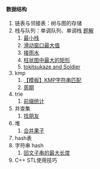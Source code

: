 #### 数据结构

1. 链表与邻接表：树与图的存储
2. 栈与队列：单调队列、单调栈 [题解](https://www.notion.so/LeetCode-e596b2ce556841ba98eb0762e45fd1e5)
   1. [最小栈](https://leetcode-cn.com/problems/min-stack/)
   2. [滑动窗口最大值](https://leetcode-cn.com/problems/sliding-window-maximum/)
   3. [接雨水](https://leetcode-cn.com/problems/trapping-rain-water/)
   4. [柱状图中最大的矩形](https://leetcode-cn.com/problems/largest-rectangle-in-histogram/)
   5. [tokitsukaze and Soldier](https://ac.nowcoder.com/acm/problem/50439)
3. kmp
   1. [【模板】KMP字符串匹配](https://www.luogu.com.cn/problem/P3375)
   2. [周期](https://www.acwing.com/problem/content/description/143/)
4. trie
   1. [前缀统计](https://www.acwing.com/problem/content/description/144/)
5. 并查集
   1. [找朋友](https://ac.nowcoder.com/acm/problem/200435)
6. 堆
   1. [合并果子](http://ybt.ssoier.cn:8088/problem_show.php?pid=1369)
7. hash表
8. 字符串 hash
   1. [回文子串的最大长度](https://www.acwing.com/problem/content/140/)
9. C++ STL使用技巧
